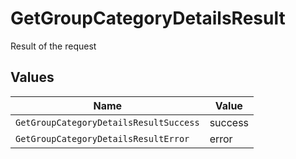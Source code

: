 # GetGroupCategoryDetailsResult

Result of the request


## Values

| Name                                   | Value                                  |
| -------------------------------------- | -------------------------------------- |
| `GetGroupCategoryDetailsResultSuccess` | success                                |
| `GetGroupCategoryDetailsResultError`   | error                                  |